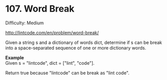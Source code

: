 # 107. Word Break

Difficulty: Medium

http://lintcode.com/en/problem/word-break/

Given a string s and a dictionary of words dict, determine if s can be break into a space-separated sequence of one or more dictionary words.

**Example**  
Given s = "lintcode", dict = ["lint", "code"].

Return true because "lintcode" can be break as "lint code".
